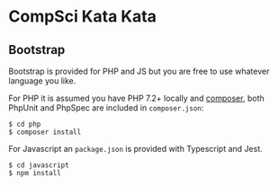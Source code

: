 CompSci Kata Kata
=================

Bootstrap
---------

Bootstrap is provided for PHP and JS but you are free to use whatever language
you like.

For PHP it is assumed you have PHP 7.2+ locally and
[composer](https://getcomposer.org), both PhpUnit and PhpSpec are included in
`composer.json`:

```
$ cd php
$ composer install
```

For Javascript an `package.json` is provided with Typescript and Jest.

```
$ cd javascript
$ npm install
```
